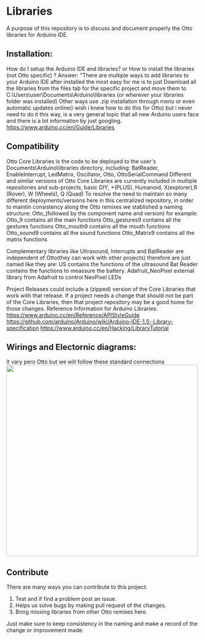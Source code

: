 # Libraries
A purpose of this repository is to discuss and document properly the Otto libraries for Arduino IDE.

## Installation:
How do I setup the Arduino IDE and libraries? or How to install the libraries (not Otto specific) ?
Answer: "There are multiple ways to add libraries to your Arduino IDE after installed the most easy for me is to just Download all the libraries from the files tab for the specific project and move them to C:\Users\user\Documents\Arduino\libraries (or wherever your libraries folder was installed)
Other ways use .zip installation through menu or even automatic updates online(i wish i knew how to do this for Otto) but i never need to do it this way, is a very general topic that all new Arduino users face and there is a lot information by just googling.
﻿https://www.arduino.cc/en/Guide/Libraries﻿
 
## Compatibility
Otto Core Libraries is the code to be deployed to the user's Documents\Arduino\libraries directory, including: BatReader, EnableInterrupt, LedMatrix, Oscillator, Otto, OttoSerialCommand
Different and similar versions of Otto Core Libraries are currently included in multiple repositories and sub-projects, basic DIY, +(PLUS), Humanoid, X(explorer),R (Rover), W (Wheels), Q (Quad) To resolve the need to maintain so many different deployments/versions here in this centralized repository, in order to maintin consistency along the Otto remixes we stablished a naming structure: 
Otto_(followed by the component name and version) for example:
Otto_9 contains all the main functions
Otto_gestures9 contains all the gestures functions
Otto_mouth9	contains all the mouth functions
Otto_sound9 contains all the sound functions
Otto_Matrix9 contains all the matrix functions

Complementary libraries like Ultrasound, Interrupts and BatReader are independent of Otto(they can work with other projects) therefore are just named like they are:
US contains the functions of the ultrasound
Bat Reader contains the functions to meassure the battery.
Adafruit_NeoPixel external library from Adafruit to control NeoPixel LEDs

Project Releases could include a (zipped) version of the Core Libraries that work with that release.
If a project needs a change that should not be part of the Core Libraries, then that project repository may be a good home for those changes.
Reference Information for Arduino Libraries:
﻿https://www.arduino.cc/en/Reference/APIStyleGuide﻿
﻿https://github.com/arduino/Arduino/wiki/Arduino-IDE-1.5:-Library-specification﻿
﻿https://www.arduino.cc/en/Hacking/LibraryTutorial﻿
 
 ## Wirings and Electornic diagrams:
 It vary pero Otto but we will follow these standard connections
 <img src="https://github.com/OttoDIY/Libraries/blob/master/OttoDIY_wirings.jpg" width="500" align="center">
 
 ## Contribute
 There are many ways you can contribute to this project:
1. Test and if find a problem post an issue.
2. Helps us solve bugs by making pull request of the changes.
3. Bring missing libraries from other Otto remixes here.

Just make sure to keep consistency in the naming and make a record of the change or improvement made.
